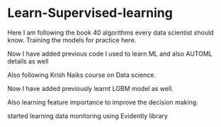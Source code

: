 # Learn-Supervised-learning

Here I am following the book 40 algorithms every data scientist should know. Training the models for practice here.

Now I have added previous code I used to learn ML and also AUTOML details as well

Also following Krish Naiks course on Data science.

Now I have added previously learnt LGBM model as well.

Also learning feature importance to improve the decision making.

started learning data monitoring using Evidently library
